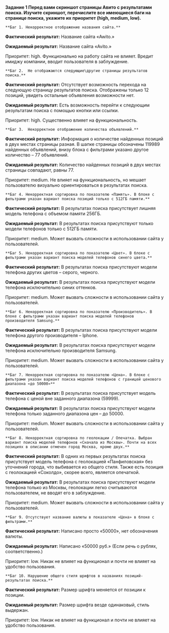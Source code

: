 **Задание 1
Перед вами скриншот страницы Авито с результатами поиска. Изучите скриншот, перечислите все имеющиеся баги на странице поиска, укажите их приоритет (high, medium, low).**

    **Баг 1. Некорректное отображение названия сайта.** 

**Фактический результат:** Название сайта «Awito.»

**Ожидаемый результат:** Название сайта «Avito.»

Приоритет: high. Функционально на работу сайта не влияет. Вредит имиджу компании, вводит пользователя в заблуждение. 


    **Баг 2.  Не отображаются следующие\другие страницы результатов поиска.**
 
**Фактический результат:** Отсутствует возможность перехода на следующую страницу результатов поиска. Отображены только 12 позиций, увидеть остальные объявления возможности нет. 

**Ожидаемый результат:** Есть возможность перейти к следующим результатам поиска с помощью кнопки или ссылки.

Приоритет: high. Существенно влияет на функциональность.

    **Баг 3.  Некорректное отображение количества объявлений.**
 
**Фактический результат:** Информация о количестве найденных позиций в двух местах страницы разная.  В шапке страницы обозначены 119989 найденных объявлений, внизу блока с фильтрами указано другое количество – 77 объявлений.

**Ожидаемый результат:** Количество найденных позиций в двух местах страницы совпадают, равны 77.

Приоритет: medium. Не влияет на функциональность, но мешает пользователю визуально ориентироваться в результатах поиска. 


    **Баг 4. Некорректная сортировка по показателю «Память». В блоке с фильтрами указан вариант поиска позиций только с 512ГБ памяти.** 

**Фактический результат:** В результатах поиска присутствует лишняя модель телефона с объемом памяти 256ГБ.

**Ожидаемый результат:** В результатах поиска присутствуют только модели телефонов только с 512ГБ памяти.

Приоритет: medium. Может вызвать сложности в использовании сайта у пользователей.


    **Баг 5. Некорректная сортировка по показателю «Цвет». В блоке с фильтрами указан вариант поиска моделей телефонов синего цвета.** 

**Фактический результат:** В результатах поиска присутствуют модели телефона других цветов – серого, черного.

**Ожидаемый результат:** В результатах поиска присутствуют модели телефона исключительно синих оттенков.

Приоритет: medium. Может вызвать сложности в использовании сайта у пользователей.

    **Баг 6. Некорректная сортировка по показателю «Производитель». В блоке с фильтрами указан вариант поиска моделей телефонов производителя Samsung.** 

**Фактический результат:** В результатах поиска присутствуют модели телефона другого производителя – Iphone.

**Ожидаемый результат:** В результатах поиска присутствуют модели телефона исключительно производителя Samsung.

Приоритет: medium. Может вызвать сложности в использовании сайта у пользователей.

    **Баг 7. Некорректная сортировка по показателю «Цена». В блоке с фильтрами указан вариант поиска моделей телефонов с границей ценового диапазона «до 50000»** 

**Фактический результат:** В результатах поиска присутствует модель телефона с ценой вне заданного диапазона (59999).

**Ожидаемый результат:** В результатах поиска присутствуют модели телефона только заданного диапазона цен – до 50000.

Приоритет: medium. Может вызвать сложности в использовании сайта у пользователей.


    **Баг 8. Некорректная сортировка по геолокации / Опечатка. Выбран вариант поиска моделей телефонов «Сначала из Москвы». Почти на всех позициях в описании отмечен город Москва, кроме двух.** 

**Фактический результат:** В одних из первых результатах поиска присутствует модель телефона с геолокацией «Панфиловская» без уточнений города, что выбивается из общего стиля. Также есть позиция с геолокацией «Соколдо», скорее всего, является опечаткой.

**Ожидаемый результат:** В результатах поиска присутствуют модели телефона только из Москвы, геолокации легко считываются пользователем, не вводят его в заблуждение.

Приоритет: medium. Может вызвать сложности в использовании сайта у пользователей.

    **Баг 9. Отсутствует название валюты в показателе «Цена» в блоке с фильтрами.**

**Фактический результат:** Написано просто «50000», нет обозначения валюты.

**Ожидаемый результат:** Написано «50000 руб.» (Если речь о рублях, соответственно.)

Приоритет: low. Никак не влияет на функционал и почти не влияет на удобство пользования.

    **Баг 10. Нарушение общего стиля шрифтов в названиях позиций-результатах поиска.** 

**Фактический результат:** Размер шрифта меняется от позиции к позиции.

**Ожидаемый результат:** Размер шрифта везде одинаковый, стиль выдержан.

Приоритет: low. Никак не влияет на функционал и почти не влияет на удобство пользования.



